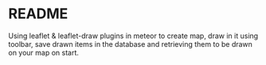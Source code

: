 # README #

Using leaflet & leaflet-draw plugins in meteor to create map, draw in it using toolbar, save drawn items in the database and retrieving them to be drawn on your map on start.